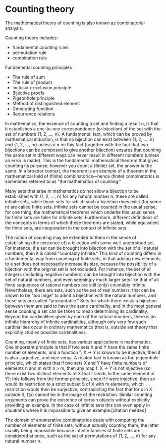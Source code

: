 # Counting theory



The mathematical theory of counting is also known as combinatorial analysis.

Counting theory includes:
- fundamental counting rules
- permutation rule
- combination rule

Fundamental counting principles
- The rule of sum
- The rule of product
- Inclusion–exclusion principle 
- Bijective proofs
- Pigeonhole principle
- Method of distinguished element
- Generating function
- Recurrence relations



In mathematics, the essence of counting a set and finding a result n, is that it establishes a one-to-one correspondence (or bijection) of the set with the set of numbers {1, 2, ..., n}. A fundamental fact, which can be proved by mathematical induction, is that no bijection can exist between {1, 2, ..., n} and {1, 2, ..., m} unless n = m; this fact (together with the fact that two bijections can be composed to give another bijection) ensures that counting the same set in different ways can never result in different numbers (unless an error is made). This is the fundamental mathematical theorem that gives counting its purpose; however you count a (finite) set, the answer is the same. In a broader context, the theorem is an example of a theorem in the mathematical field of (finite) combinatorics—hence (finite) combinatorics is sometimes referred to as "the mathematics of counting."

Many sets that arise in mathematics do not allow a bijection to be established with {1, 2, ..., n} for any natural number n; these are called infinite sets, while those sets for which such a bijection does exist (for some n) are called finite sets. Infinite sets cannot be counted in the usual sense; for one thing, the mathematical theorems which underlie this usual sense for finite sets are false for infinite sets. Furthermore, different definitions of the concepts in terms of which these theorems are stated, while equivalent for finite sets, are inequivalent in the context of infinite sets.

The notion of counting may be extended to them in the sense of establishing (the existence of) a bijection with some well-understood set. For instance, if a set can be brought into bijection with the set of all natural numbers, then it is called "countably infinite." This kind of counting differs in a fundamental way from counting of finite sets, in that adding new elements to a set does not necessarily increase its size, because the possibility of a bijection with the original set is not excluded. For instance, the set of all integers (including negative numbers) can be brought into bijection with the set of natural numbers, and even seemingly much larger sets like that of all finite sequences of rational numbers are still (only) countably infinite. Nevertheless, there are sets, such as the set of real numbers, that can be shown to be "too large" to admit a bijection with the natural numbers, and these sets are called "uncountable." Sets for which there exists a bijection between them are said to have the same cardinality, and in the most general sense counting a set can be taken to mean determining its cardinality. Beyond the cardinalities given by each of the natural numbers, there is an infinite hierarchy of infinite cardinalities, although only very few such cardinalities occur in ordinary mathematics (that is, outside set theory that explicitly studies possible cardinalities).

Counting, mostly of finite sets, has various applications in mathematics. One important principle is that if two sets X and Y have the same finite number of elements, and a function f: X → Y is known to be injective, then it is also surjective, and vice versa. A related fact is known as the pigeonhole principle, which states that if two sets X and Y have finite numbers of elements n and m with n > m, then any map f: X → Y is not injective (so there exist two distinct elements of X that f sends to the same element of Y); this follows from the former principle, since if f were injective, then so would its restriction to a strict subset S of X with m elements, which restriction would then be surjective, contradicting the fact that for x in X outside S, f(x) cannot be in the image of the restriction. Similar counting arguments can prove the existence of certain objects without explicitly providing an example. In the case of infinite sets this can even apply in situations where it is impossible to give an example.[citation needed]

The domain of enumerative combinatorics deals with computing the number of elements of finite sets, without actually counting them; the latter usually being impossible because infinite families of finite sets are considered at once, such as the set of permutations of {1, 2, ..., n} for any natural number n.